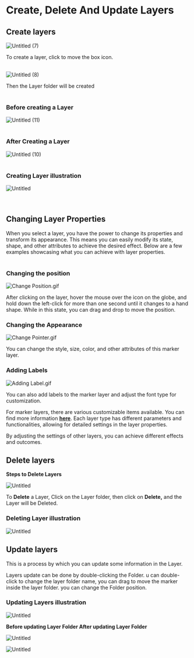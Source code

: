 # Create, Delete And Update Layers

## Create layers

![Untitled (7)](https://github.com/CS-eukarya/User-Manual-English-/assets/154571156/f8b49e4c-8d01-4f90-b626-86c4a1242e5d)

To create a layer, click to move the box icon.
<br>
<br>

![Untitled (8)](https://github.com/CS-eukarya/User-Manual-English-/assets/154571156/58f70c6d-fc5c-4a2a-9745-b22299e9f610)

Then the Layer folder will be created
<br>
<br>

### Before creating a Layer

![Untitled (11)](https://github.com/CS-eukarya/User-Manual-English-/assets/154571156/aff99170-bea3-4eb0-9508-8d437b451d35)
<br>
<br>

### After Creating a Layer

![Untitled (10)](https://github.com/CS-eukarya/User-Manual-English-/assets/154571156/cf11e0da-5f27-4fe7-8a1f-d78e2098ada8)
<br>
<br>

### Creating Layer illustration

![Untitled](Create,%20Delete%20And%20Update%20Layers%203e2287f72ac24706a003ba8a7e0497e2/Untitled.gif)
<br>
<br>
<br>

## Changing Layer Properties

When you select a layer, you have the power to change its properties and transform its appearance. This means you can easily modify its state, shape, and other attributes to achieve the desired effect. Below are a few examples showcasing what you can achieve with layer properties.
<br>
<br>

### Changing the position

![Change Position.gif](Create,%20Delete%20And%20Update%20Layers%203e2287f72ac24706a003ba8a7e0497e2/Change_Position.gif)

After clicking on the layer, hover the mouse over the icon on the globe, and hold down the left-click for more than one second until it changes to a hand shape. While in this state, you can drag and drop to move the position.

### **Changing the Appearance**

![Change Pointer.gif](Create,%20Delete%20And%20Update%20Layers%203e2287f72ac24706a003ba8a7e0497e2/Change_Pointer.gif)

You can change the style, size, color, and other attributes of this marker layer.

### Adding Labels

![Adding Label.gif](Create,%20Delete%20And%20Update%20Layers%203e2287f72ac24706a003ba8a7e0497e2/Adding_Label.gif)

You can also add labels to the marker layer and adjust the font type for customization.

For marker layers, there are various customizable items available. You can find more information **[here](Marker%20db5af60c61944d5a886ac07f48229c05.md)**. Each layer type has different parameters and functionalities, allowing for detailed settings in the layer properties.

By adjusting the settings of other layers, you can achieve different effects and outcomes.

## Delete layers

**Steps to Delete Layers**

![Untitled](Create,%20Delete%20And%20Update%20Layers%203e2287f72ac24706a003ba8a7e0497e2/Untitled%204.png)

To **Delete** a Layer, Click on the Layer folder, then click on **Delete,** and the Layer will be Deleted. 

### Deleting Layer illustration

![Untitled](Create,%20Delete%20And%20Update%20Layers%203e2287f72ac24706a003ba8a7e0497e2/Untitled%201.gif)

## Update layers

This is a process by which you can update some information in the Layer.

Layers update can be done by double-clicking the Folder. u can double-click to change the layer folder name, you can drag to move the marker inside the layer folder. you can change the Folder position.

### Updating Layers illustration

![Untitled](Create,%20Delete%20And%20Update%20Layers%203e2287f72ac24706a003ba8a7e0497e2/Untitled%202.gif)

**Before updating Layer Folder                                     After updating Layer  Folder**

![Untitled](Create,%20Delete%20And%20Update%20Layers%203e2287f72ac24706a003ba8a7e0497e2/Untitled%205.png)

![Untitled](Create,%20Delete%20And%20Update%20Layers%203e2287f72ac24706a003ba8a7e0497e2/Untitled%206.png)
